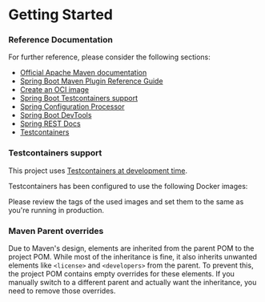 # Getting Started

### Reference Documentation

For further reference, please consider the following sections:

* [Official Apache Maven documentation](https://maven.apache.org/guides/index.html)
* [Spring Boot Maven Plugin Reference Guide](https://docs.spring.io/spring-boot/3.4.1/maven-plugin)
* [Create an OCI image](https://docs.spring.io/spring-boot/3.4.1/maven-plugin/build-image.html)
* [Spring Boot Testcontainers support](https://docs.spring.io/spring-boot/3.4.1/reference/testing/testcontainers.html#testing.testcontainers)
* [Spring Configuration Processor](https://docs.spring.io/spring-boot/3.4.1/specification/configuration-metadata/annotation-processor.html)
* [Spring Boot DevTools](https://docs.spring.io/spring-boot/3.4.1/reference/using/devtools.html)
* [Spring REST Docs](https://docs.spring.io/spring-restdocs/docs/current/reference/htmlsingle/)
* [Testcontainers](https://java.testcontainers.org/)

### Testcontainers support

This project
uses [Testcontainers at development time](https://docs.spring.io/spring-boot/3.4.1/reference/features/dev-services.html#features.dev-services.testcontainers).

Testcontainers has been configured to use the following Docker images:

Please review the tags of the used images and set them to the same as you're running in production.

### Maven Parent overrides

Due to Maven's design, elements are inherited from the parent POM to the project POM.
While most of the inheritance is fine, it also inherits unwanted elements like `<license>` and `<developers>` from the
parent.
To prevent this, the project POM contains empty overrides for these elements.
If you manually switch to a different parent and actually want the inheritance, you need to remove those overrides.

